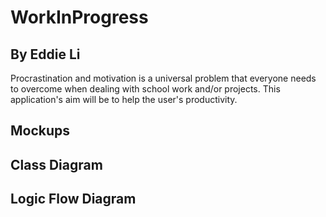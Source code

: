# WorkInProgress
## By Eddie Li

Procrastination and motivation is a universal problem that everyone needs to overcome when dealing with school work and/or projects. This application's aim will be to help the user's productivity.

## Mockups

## Class Diagram

## Logic Flow Diagram
